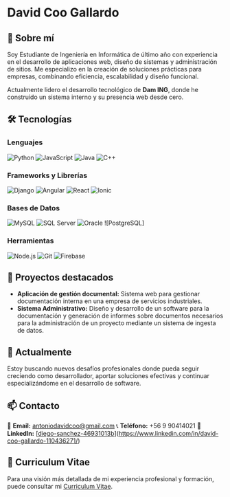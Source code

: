 # David Coo Gallardo

## 🚀 Sobre mí

Soy Estudiante de Ingeniería en Informática de último año con experiencia en el desarrollo de aplicaciones web, diseño de sistemas y administración de sitios. Me especializo en la creación de soluciones prácticas para empresas, combinando eficiencia, escalabilidad y diseño funcional.

Actualmente lidero el desarrollo tecnológico de **Dam ING**, donde he construido un sistema interno y su presencia web desde cero.

## 🛠️ Tecnologías

### Lenguajes

![Python](https://img.shields.io/badge/-Python-3776AB?style=for-the-badge&logo=python&logoColor=white)  ![JavaScript](https://img.shields.io/badge/-JavaScript-F7DF1E?style=for-the-badge&logo=javascript&logoColor=black)  ![Java](https://img.shields.io/badge/-Java-007396?style=for-the-badge&logo=java&logoColor=white)  ![C++](https://img.shields.io/badge/-C++-00599C?style=for-the-badge&logo=c%2B%2B&logoColor=white) 

### Frameworks y Librerías

 ![Django](https://img.shields.io/badge/-Django-092E20?style=for-the-badge&logo=django&logoColor=white)  ![Angular](https://img.shields.io/badge/-Angular-DD0031?style=for-the-badge&logo=angular&logoColor=white)  ![React](https://img.shields.io/badge/-React-20232A?style=for-the-badge&logo=react&logoColor=61DAFB)  ![Ionic](https://img.shields.io/badge/-Ionic-3880FF?style=for-the-badge&logo=ionic&logoColor=white) 

### Bases de Datos

 ![MySQL](https://img.shields.io/badge/-MySQL-4479A1?style=for-the-badge&logo=mysql&logoColor=white)  ![SQL Server](https://img.shields.io/badge/-SQL%20Server-CC2927?style=for-the-badge&logo=microsoft-sql-server&logoColor=white)  ![Oracle](https://img.shields.io/badge/-Oracle-F80000?style=for-the-badge&logo=oracle&logoColor=white) 
 ![PostgreSQL]
### Herramientas

 ![Node.js](https://img.shields.io/badge/-Node.js-339933?style=for-the-badge&logo=nodedotjs&logoColor=white)  ![Git](https://img.shields.io/badge/-Git-F05032?style=for-the-badge&logo=git&logoColor=white)  ![Firebase](https://img.shields.io/badge/-Firebase-FFCA28?style=for-the-badge&logo=firebase&logoColor=black) 

## 📂 Proyectos destacados

- **Aplicación de gestión documental:** Sistema web para gestionar documentación interna en una empresa de servicios industriales.
- **Sistema Administrativo:** Diseño y desarrollo de un software para la documentación y generación de informes sobre documentos necesarios para la administración de un proyecto mediante un sistema de ingesta de datos.

## 🌱 Actualmente

Estoy buscando nuevos desafíos profesionales donde pueda seguir creciendo como desarrollador, aportar soluciones efectivas y continuar especializándome en el desarrollo de software.

## 📫 Contacto

📧 **Email:** antoniodavidcoo@gmail.com
📞 **Teléfono:** +56 9 90414021 
🔗 **LinkedIn:** [[diego-sanchez-46931013b](https://www.linkedin.com/in/diego-sanchez-46931013b/)](https://www.linkedin.com/in/david-coo-gallardo-110436271/)

## 📄 Curriculum Vitae

Para una visión más detallada de mi experiencia profesional y formación, puede consultar mi [Curriculum Vitae](./Curriculum%20Vitae%20Diego%20(Español).pdf).
